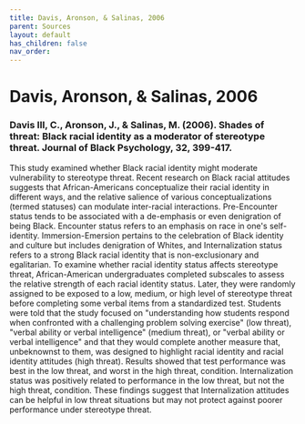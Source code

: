 ```yaml
---
title: Davis, Aronson, & Salinas, 2006
parent: Sources
layout: default
has_children: false
nav_order: 
---
```


# Davis, Aronson, & Salinas, 2006

### Davis III, C., Aronson, J., & Salinas, M. (2006). Shades of threat: Black racial identity as a moderator of stereotype threat. Journal of Black Psychology, 32, 399-417.

This study examined whether Black racial identity might moderate vulnerability to stereotype threat. Recent research on Black racial attitudes suggests that African-Americans conceptualize their racial identity in different ways, and the relative salience of various conceptualizations (termed statuses) can modulate inter-racial interactions. Pre-Encounter status tends to be associated with a de-emphasis or even denigration of being Black. Encounter status refers to an emphasis on race in one's self-identity. Immersion-Emersion pertains to the celebration of Black identity and culture but includes denigration of Whites, and Internalization status refers to a strong Black racial identity that is non-exclusionary and egalitarian. To examine whether racial identity status affects stereotype threat, African-American undergraduates completed subscales to assess the relative strength of each racial identity status. Later, they were randomly assigned to be exposed to a low, medium, or high level of stereotype threat before completing some verbal items from a standardized test. Students were told that the study focused on "understanding how students respond when confronted with a challenging problem solving exercise" (low threat), "verbal ability or verbal intelligence" (medium threat), or "verbal ability or verbal intelligence" and that they would complete another measure that, unbeknownst to them, was designed to highlight racial identity and racial identity attitudes (high threat). Results showed that test performance was best in the low threat, and worst in the high threat, condition. Internalization status was positively related to performance in the low threat, but not the high threat, condition. These findings suggest that Internalization attitudes can be helpful in low threat situations but may not protect against poorer performance under stereotype threat.
